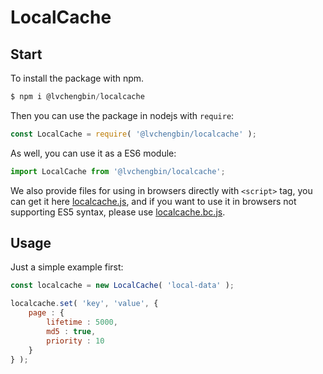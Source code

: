 # LocalCache

## Start

To install the package with npm.

```js
$ npm i @lvchengbin/localcache
```
Then you can use the package in nodejs with `require`:

```js
const LocalCache = require( '@lvchengbin/localcache' );
```

As well, you can use it as a ES6 module:

```js
import LocalCache from '@lvchengbin/localcache';
```
We also provide files for using in browsers directly with `<script>` tag, you can get it here [localcache.js](https://raw.githubusercontent.com/LvChengbin/localcache/master/dist/local-cache.js), and if you want to use it in browsers not supporting ES5 syntax, please use [localcache.bc.js](https://raw.githubusercontent.com/LvChengbin/localcache/master/dist/local-cache.bc.js).

## Usage

Just a simple example first:

```js
const localcache = new LocalCache( 'local-data' );

localcache.set( 'key', 'value', {
    page : {
        lifetime : 5000,
        md5 : true,
        priority : 10
    }
} );

```
